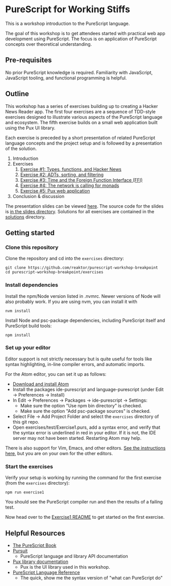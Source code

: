 # PureScript for Working Stiffs

This is a workshop introduction to the PureScript language.

The goal of this workshop is to get attendees started with practical web app development using PureScript. The focus is on application of PureScript concepts over theoretical understanding.

## Pre-requisites
No prior PureScript knowledge is required. Familiarity with JavaScript, JavaScript tooling, and functional programming is helpful.

## Outline

This workshop has a series of exercises building up to creating a Hacker News Reader app. The first four exercises are a sequence of TDD-style exercises designed to illustrate various aspects of the PureScript language and ecosystem. The fifth exercise builds on a small web application built using the Pux UI library.

Each exercise is preceded by a short presentation of related PureScript language concepts and the project setup and is followed by a presentation of the solution.

1. Introduction
1. Exercises
    1. [Exercise #1: Types, functions, and Hacker News](./Exercise1.md)
    1. [Exercise #2: ADTs, sorting, and filtering](./Exercise2.md)
    1. [Exercise #3: Time and the Foreign Function Interface (FFI)](./Exercise3.md)
    1. [Exercise #4: The network is calling for monads](./Exercise4.md)
    1. [Exercise #5: Pux web application](./Exercise5.md)
1. Conclusion & discussion

The presentation slides can be viewed [here](https://reaktor.github.io/purescript-workshop-breakpoint). The source code for the slides is [in the slides directory](./slides). Solutions for all exercises are contained in the [solutions](./solutions) directory.

## Getting started

### Clone this repository

Clone the repository and cd into the `exercises` directory:

```
git clone https://github.com/reaktor/purescript-workshop-breakpoint
cd purescript-workshop-breakpoint/exercises
```

### Install dependencies

Install the npm/Node version listed in .nvmrc. Newer versions of Node will also probably work. If you are using nvm, you can install it with
```
nvm install
```

Install Node and psc-package dependencies, including PureScript itself and PureScript build tools:

```
npm install
```

### Set up your editor

Editor support is not strictly necessary but is quite useful for tools like syntax highlighting, in-line compiler errors, and automatic imports.

For the Atom editor, you can set it up as follows:

- [Download and install Atom](https://atom.io/)
- Install the packages ide-purescript and language-purescript (under Edit -> Preferences -> Install)
- In Edit -> Preferences -> Packages -> ide-purescript -> Settings:
  - Make sure the option "Use npm bin directory" is checked.
  - Make sure the option "Add psc-package sources" is checked.
- Select File -> Add Project Folder and select the `exercises` directory of this git repo.
- Open exercises/test/Exercise1.purs, add a syntax error, and verify that the syntax error is underlined in red in your editor. If it is not, the IDE server may not have been started. Restarting Atom may help.

There is also support for Vim, Emacs, and other editors. [See the instructions here](https://github.com/purescript/documentation/blob/master/ecosystem/Editor-and-tool-support.md), but you are on your own for the other editors.

### Start the exercises

Verify your setup is working by running the command for the first exercise (from the `exercises` directory):

```
npm run exercise1
```

You should see the PureScript compiler run and then the results of a failing test.

Now head over to the [Exercise1 README](./exercises/Exercise1.md) to get started on the first exercise.

## Helpful Resources

* [The PureScript Book](https://leanpub.com/purescript/read)
* [Pursuit](https://pursuit.purescript.org/)
  * PureScript language and library API documentation
* [Pux library documentation](http://purescript-pux.org/docs/architecture/)
  * Pux is the UI library used in this workshop.
* [PureScript Language Reference](https://github.com/purescript/documentation/blob/master/language/README.md)
  * The quick, show me the syntax version of "what can PureScript do"

